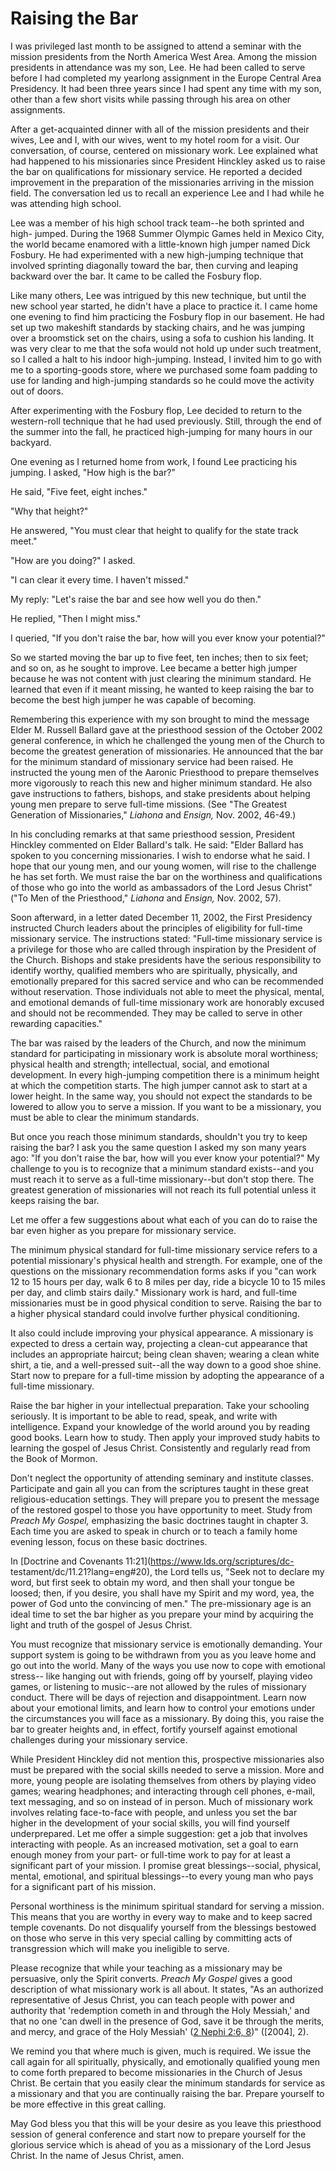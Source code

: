 # Raising the Bar

I was privileged last month to be assigned to attend a seminar with the
mission presidents from the North America West Area. Among the mission
presidents in attendance was my son, Lee. He had been called to serve before I
had completed my yearlong assignment in the Europe Central Area Presidency. It
had been three years since I had spent any time with my son, other than a few
short visits while passing through his area on other assignments.

After a get-acquainted dinner with all of the mission presidents and their
wives, Lee and I, with our wives, went to my hotel room for a visit. Our
conversation, of course, centered on missionary work. Lee explained what had
happened to his missionaries since President Hinckley asked us to raise the
bar on qualifications for missionary service. He reported a decided
improvement in the preparation of the missionaries arriving in the mission
field. The conversation led us to recall an experience Lee and I had while he
was attending high school.

Lee was a member of his high school track team--he both sprinted and high-
jumped. During the 1968 Summer Olympic Games held in Mexico City, the world
became enamored with a little-known high jumper named Dick Fosbury. He had
experimented with a new high-jumping technique that involved sprinting
diagonally toward the bar, then curving and leaping backward over the bar. It
came to be called the Fosbury flop.

Like many others, Lee was intrigued by this new technique, but until the new
school year started, he didn't have a place to practice it. I came home one
evening to find him practicing the Fosbury flop in our basement. He had set up
two makeshift standards by stacking chairs, and he was jumping over a
broomstick set on the chairs, using a sofa to cushion his landing. It was very
clear to me that the sofa would not hold up under such treatment, so I called
a halt to his indoor high-jumping. Instead, I invited him to go with me to a
sporting-goods store, where we purchased some foam padding to use for landing
and high-jumping standards so he could move the activity out of doors.

After experimenting with the Fosbury flop, Lee decided to return to the
western-roll technique that he had used previously. Still, through the end of
the summer into the fall, he practiced high-jumping for many hours in our
backyard.

One evening as I returned home from work, I found Lee practicing his jumping.
I asked, "How high is the bar?"

He said, "Five feet, eight inches."

"Why that height?"

He answered, "You must clear that height to qualify for the state track meet."

"How are you doing?" I asked.

"I can clear it every time. I haven't missed."

My reply: "Let's raise the bar and see how well you do then."

He replied, "Then I might miss."

I queried, "If you don't raise the bar, how will you ever know your
potential?"

So we started moving the bar up to five feet, ten inches; then to six feet;
and so on, as he sought to improve. Lee became a better high jumper because he
was not content with just clearing the minimum standard. He learned that even
if it meant missing, he wanted to keep raising the bar to become the best high
jumper he was capable of becoming.

Remembering this experience with my son brought to mind the message Elder M.
Russell Ballard gave at the priesthood session of the October 2002 general
conference, in which he challenged the young men of the Church to become the
greatest generation of missionaries. He announced that the bar for the minimum
standard of missionary service had been raised. He instructed the young men of
the Aaronic Priesthood to prepare themselves more vigorously to reach this new
and higher minimum standard. He also gave instructions to fathers, bishops,
and stake presidents about helping young men prepare to serve full-time
missions. (See "The Greatest Generation of Missionaries," _Liahona_ and
_Ensign,_ Nov. 2002, 46-49.)

In his concluding remarks at that same priesthood session, President Hinckley
commented on Elder Ballard's talk. He said: "Elder Ballard has spoken to you
concerning missionaries. I wish to endorse what he said. I hope that our young
men, and our young women, will rise to the challenge he has set forth. We must
raise the bar on the worthiness and qualifications of those who go into the
world as ambassadors of the Lord Jesus Christ" ("To Men of the Priesthood,"
_Liahona_ and _Ensign,_ Nov. 2002, 57).

Soon afterward, in a letter dated December 11, 2002, the First Presidency
instructed Church leaders about the principles of eligibility for full-time
missionary service. The instructions stated: "Full-time missionary service is
a privilege for those who are called through inspiration by the President of
the Church. Bishops and stake presidents have the serious responsibility to
identify worthy, qualified members who are spiritually, physically, and
emotionally prepared for this sacred service and who can be recommended
without reservation. Those individuals not able to meet the physical, mental,
and emotional demands of full-time missionary work are honorably excused and
should not be recommended. They may be called to serve in other rewarding
capacities."

The bar was raised by the leaders of the Church, and now the minimum standard
for participating in missionary work is absolute moral worthiness; physical
health and strength; intellectual, social, and emotional development. In every
high-jumping competition there is a minimum height at which the competition
starts. The high jumper cannot ask to start at a lower height. In the same
way, you should not expect the standards to be lowered to allow you to serve a
mission. If you want to be a missionary, you must be able to clear the minimum
standards.

But once you reach those minimum standards, shouldn't you try to keep raising
the bar? I ask you the same question I asked my son many years ago: "If you
don't raise the bar, how will you ever know your potential?" My challenge to
you is to recognize that a minimum standard exists--and you must reach it to
serve as a full-time missionary--but don't stop there. The greatest generation
of missionaries will not reach its full potential unless it keeps raising the
bar.

Let me offer a few suggestions about what each of you can do to raise the bar
even higher as you prepare for missionary service.

The minimum physical standard for full-time missionary service refers to a
potential missionary's physical health and strength. For example, one of the
questions on the missionary recommendation forms asks if you "can work 12 to
15 hours per day, walk 6 to 8 miles per day, ride a bicycle 10 to 15 miles per
day, and climb stairs daily." Missionary work is hard, and full-time
missionaries must be in good physical condition to serve. Raising the bar to a
higher physical standard could involve further physical conditioning.

It also could include improving your physical appearance. A missionary is
expected to dress a certain way, projecting a clean-cut appearance that
includes an appropriate haircut; being clean shaven; wearing a clean white
shirt, a tie, and a well-pressed suit--all the way down to a good shoe shine.
Start now to prepare for a full-time mission by adopting the appearance of a
full-time missionary.

Raise the bar higher in your intellectual preparation. Take your schooling
seriously. It is important to be able to read, speak, and write with
intelligence. Expand your knowledge of the world around you by reading good
books. Learn how to study. Then apply your improved study habits to learning
the gospel of Jesus Christ. Consistently and regularly read from the Book of
Mormon.

Don't neglect the opportunity of attending seminary and institute classes.
Participate and gain all you can from the scriptures taught in these great
religious-education settings. They will prepare you to present the message of
the restored gospel to those you have opportunity to meet. Study from _Preach
My Gospel,_ emphasizing the basic doctrines taught in chapter 3. Each time you
are asked to speak in church or to teach a family home evening lesson, focus
on these basic doctrines.

In [Doctrine and Covenants 11:21](https://www.lds.org/scriptures/dc-
testament/dc/11.21?lang=eng#20), the Lord tells us, "Seek not to declare my
word, but first seek to obtain my word, and then shall your tongue be loosed;
then, if you desire, you shall have my Spirit and my word, yea, the power of
God unto the convincing of men." The pre-missionary age is an ideal time to
set the bar higher as you prepare your mind by acquiring the light and truth
of the gospel of Jesus Christ.

You must recognize that missionary service is emotionally demanding. Your
support system is going to be withdrawn from you as you leave home and go out
into the world. Many of the ways you use now to cope with emotional stress--
like hanging out with friends, going off by yourself, playing video games, or
listening to music--are not allowed by the rules of missionary conduct. There
will be days of rejection and disappointment. Learn now about your emotional
limits, and learn how to control your emotions under the circumstances you
will face as a missionary. By doing this, you raise the bar to greater heights
and, in effect, fortify yourself against emotional challenges during your
missionary service.

While President Hinckley did not mention this, prospective missionaries also
must be prepared with the social skills needed to serve a mission. More and
more, young people are isolating themselves from others by playing video
games; wearing headphones; and interacting through cell phones, e-mail, text
messaging, and so on instead of in person. Much of missionary work involves
relating face-to-face with people, and unless you set the bar higher in the
development of your social skills, you will find yourself underprepared. Let
me offer a simple suggestion: get a job that involves interacting with people.
As an increased motivation, set a goal to earn enough money from your part- or
full-time work to pay for at least a significant part of your mission. I
promise great blessings--social, physical, mental, emotional, and spiritual
blessings--to every young man who pays for a significant part of his mission.

Personal worthiness is the minimum spiritual standard for serving a mission.
This means that you are worthy in every way to make and to keep sacred temple
covenants. Do not disqualify yourself from the blessings bestowed on those who
serve in this very special calling by committing acts of transgression which
will make you ineligible to serve.

Please recognize that while your teaching as a missionary may be persuasive,
only the Spirit converts. _Preach My Gospel_ gives a good description of what
missionary work is all about. It states, "As an authorized representative of
Jesus Christ, you can teach people with power and authority that 'redemption
cometh in and through the Holy Messiah,' and that no one 'can dwell in the
presence of God, save it be through the merits, and mercy, and grace of the
Holy Messiah' ([2 Nephi 2:6,
8](https://www.lds.org/scriptures/bofm/2-ne/2.6%2C8?lang=eng#5))" ([2004], 2).

We remind you that where much is given, much is required. We issue the call
again for all spiritually, physically, and emotionally qualified young men to
come forth prepared to become missionaries in the Church of Jesus Christ. Be
certain that you easily clear the minimum standards for service as a
missionary and that you are continually raising the bar. Prepare yourself to
be more effective in this great calling.

May God bless you that this will be your desire as you leave this priesthood
session of general conference and start now to prepare yourself for the
glorious service which is ahead of you as a missionary of the Lord Jesus
Christ. In the name of Jesus Christ, amen.

